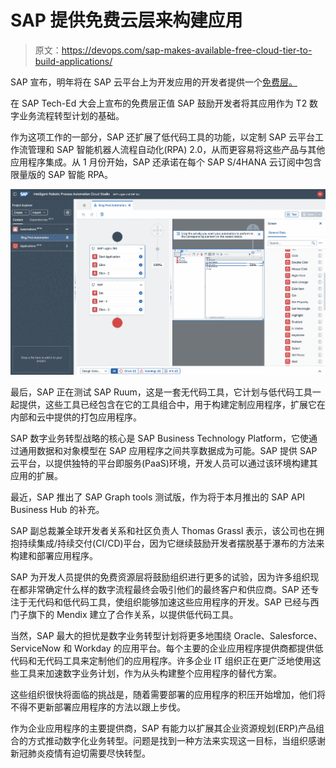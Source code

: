# SAP 提供免费云层来构建应用

> 原文：<https://devops.com/sap-makes-available-free-cloud-tier-to-build-applications/>

SAP 宣布，明年将在 SAP 云平台上为开发应用的开发者提供一个[免费层。](https://news.sap.com/2020/12/empower-developers-low-code-no-code-tools-sap-btp-enhancements/)

在 SAP Tech-Ed 大会上宣布的免费层正值 SAP 鼓励开发者将其应用作为 T2 数字业务流程转型计划的基础。

作为这项工作的一部分，SAP 还扩展了低代码工具的功能，以定制 SAP 云平台工作流管理和 SAP 智能机器人流程自动化(RPA) 2.0，从而更容易将这些产品与其他应用程序集成。从 1 月份开始，SAP 还承诺在每个 SAP S/4HANA 云订阅中包含限量版的 SAP 智能 RPA。

![](img/1f0e06d80aaa241fb428421bf9986397.png)

最后，SAP 正在测试 SAP Ruum，这是一套无代码工具，它计划与低代码工具一起提供，这些工具已经包含在它的工具组合中，用于构建定制应用程序，扩展它在内部和云中提供的打包应用程序。

SAP 数字业务转型战略的核心是 SAP Business Technology Platform，它使通过通用数据和对象模型在 SAP 应用程序之间共享数据成为可能。SAP 提供 SAP 云平台，以提供独特的平台即服务(PaaS)环境，开发人员可以通过该环境构建其应用的扩展。

最近，SAP 推出了 SAP Graph tools 测试版，作为将于本月推出的 SAP API Business Hub 的补充。

SAP 副总裁兼全球开发者关系和社区负责人 Thomas Grassl 表示，该公司也在拥抱持续集成/持续交付(CI/CD)平台，因为它继续鼓励开发者摆脱基于瀑布的方法来构建和部署应用程序。

SAP 为开发人员提供的免费资源层将鼓励组织进行更多的试验，因为许多组织现在都非常确定什么样的数字流程最终会吸引他们的最终客户和供应商。SAP 还专注于无代码和低代码工具，使组织能够加速这些应用程序的开发。SAP 已经与西门子旗下的 Mendix 建立了合作关系，以提供低代码工具。

当然，SAP 最大的担忧是数字业务转型计划将更多地围绕 Oracle、Salesforce、ServiceNow 和 Workday 的应用平台。每个主要的企业应用程序提供商都提供低代码和无代码工具来定制他们的应用程序。许多企业 IT 组织正在更广泛地使用这些工具来加速数字业务计划，作为从头构建整个应用程序的替代方案。

这些组织很快将面临的挑战是，随着需要部署的应用程序的积压开始增加，他们将不得不更新部署应用程序的方法以跟上步伐。

作为企业应用程序的主要提供商，SAP 有能力以扩展其企业资源规划(ERP)产品组合的方式推动数字化业务转型。问题是找到一种方法来实现这一目标，当组织感谢新冠肺炎疫情有迫切需要尽快转型。